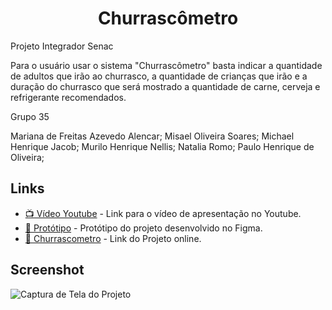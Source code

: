 
<h1 align="center">Churrascômetro</h1>

Projeto Integrador Senac

Para o usuário usar o sistema "Churrascômetro" basta indicar a quantidade de adultos que irão ao churrasco, a quantidade de crianças que irão e a duração do churrasco que será mostrado a quantidade de carne, cerveja e refrigerante recomendados.

Grupo 35

Mariana de Freitas Azevedo Alencar;
Misael Oliveira Soares;
Michael Henrique Jacob;
Murilo Henrique Nellis;
Natalia Romo;
Paulo Henrique de Oliveira;

## Links 

- [📺 Vídeo Youtube](https://www.youtube.com/watch?v=37UaYa6xz20&ab_channel=MarianaAlencar) - Link para o vídeo de apresentação no Youtube.
- [🔗 Protótipo](https://www.figma.com/design/A2StufszFPaeBcq000t9Vc/App-Churrasc%C3%B4metro?node-id=1-929&t=XlDPdBQ77ePM22nJ-1) - Protótipo do projeto desenvolvido no Figma.
- [🔗 Churrascometro](https://michaelhjacob.github.io/Churrascometro/) - Link do Projeto online.

## Screenshot

![Captura de Tela do Projeto](https://github.com/user-attachments/assets/628acb4f-2b9e-4bbb-bdd5-329960e5741e)
